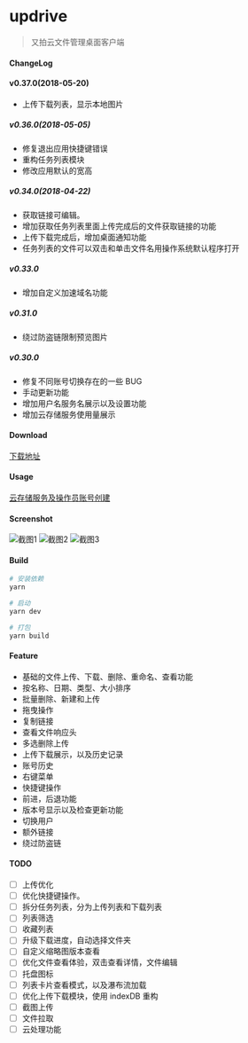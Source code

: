 # updrive

> 又拍云文件管理桌面客户端
#### ChangeLog

#### v0.37.0(2018-05-20)
  - 上传下载列表，显示本地图片

##### v0.36.0(2018-05-05)
  - 修复退出应用快捷键错误
  - 重构任务列表模块
  - 修改应用默认的宽高

##### v0.34.0(2018-04-22)
  - 获取链接可编辑。
  - 增加获取任务列表里面上传完成后的文件获取链接的功能
  - 上传下载完成后，增加桌面通知功能
  - 任务列表的文件可以双击和单击文件名用操作系统默认程序打开

##### v0.33.0
  - 增加自定义加速域名功能

##### v0.31.0
  - 绕过防盗链限制预览图片

##### v0.30.0
  - 修复不同账号切换存在的一些 BUG
  - 手动更新功能
  - 增加用户名服务名展示以及设置功能
  - 增加云存储服务使用量展示

#### Download
[下载地址](https://github.com/aniiantt/updrive/releases)

#### Usage
[云存储服务及操作员账号创建](https://console.upyun.com/services/create/file/)

#### Screenshot
![截图1](https://github.com/aniiantt/updrive/blob/develop/static/screenshot1.png?raw=true)
![截图2](https://github.com/aniiantt/updrive/blob/develop/static/screenshot2.png?raw=true)
![截图3](https://github.com/aniiantt/updrive/blob/develop/static/screenshot3.png?raw=true)

#### Build

``` bash
# 安装依赖
yarn

# 启动
yarn dev

# 打包
yarn build

```

#### Feature
- 基础的文件上传、下载、删除、重命名、查看功能
- 按名称、日期、类型、大小排序
- 批量删除、新建和上传
- 拖曳操作
- 复制链接
- 查看文件响应头
- 多选删除上传
- 上传下载展示，以及历史记录
- 账号历史
- 右键菜单
- 快捷键操作
- 前进，后退功能
- 版本号显示以及检查更新功能
- 切换用户
- 额外链接
- 绕过防盗链

#### TODO
- [ ] 上传优化
- [ ] 优化快捷键操作。
- [ ] 拆分任务列表，分为上传列表和下载列表
- [ ] 列表筛选
- [ ] 收藏列表
- [ ] 升级下载进度，自动选择文件夹
- [ ] 自定义缩略图版本查看
- [ ] 优化文件查看体验，双击查看详情，文件编辑
- [ ] 托盘图标
- [ ] 列表卡片查看模式，以及瀑布流加载
- [ ] 优化上传下载模块，使用 indexDB 重构
- [ ] 截图上传
- [ ] 文件拉取
- [ ] 云处理功能
